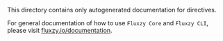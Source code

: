 This directory contains only autogenerated documentation for directives. 

For general documentation of how to use `Fluxzy Core` and `Fluxzy CLI`, please visit [fluxzy.io/documentation](https://fluxzy.io/documentation).
